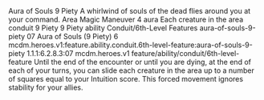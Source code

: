 <ability>
  <name>Aura of Souls</name>
  <cost>9 Piety</cost>
  <flavor>A whirlwind of souls of the dead flies around you at your command.</flavor>
  <keywords>
    <keyword>Area</keyword>
    <keyword>Magic</keyword>
  </keywords>
  <type>Maneuver</type>
  <distance>4 aura</distance>
  <target>Each creature in the area</target>
  <metadata>
    <class>conduit</class>
    <cost>9 Piety</cost>
    <cost_amount>9</cost_amount>
    <cost_resource>Piety</cost_resource>
    <feature_type>ability</feature_type>
    <file_dpath>Conduit/6th-Level Features</file_dpath>
    <item_id>aura-of-souls-9-piety</item_id>
    <item_index>07</item_index>
    <item_name>Aura of Souls (9 Piety)</item_name>
    <level>6</level>
    <scc>mcdm.heroes.v1:feature.ability.conduit.6th-level-feature:aura-of-souls-9-piety</scc>
    <scdc>1.1.1:6.2.8.3:07</scdc>
    <source>mcdm.heroes.v1</source>
    <type>feature/ability/conduit/6th-level-feature</type>
  </metadata>
  <effects>
    <effect type="mundane">Until the end of the encounter or until you are dying, at the end of each of your turns, you can slide each creature in the area up to a number of squares equal to your Intuition score. This forced movement ignores stability for your allies.</effect>
  </effects>
</ability>
